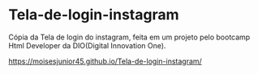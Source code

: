 # Tela-de-login-instagram
Cópia da Tela de login do instagram, feita em um projeto pelo bootcamp Html Developer da DIO(Digital Innovation One).

https://moisesjunior45.github.io/Tela-de-login-instagram/
